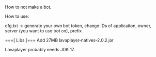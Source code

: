 How to not make a bot.

How to use:

cfg.txt -> generate your own bot token, change IDs of application, owner, server (you want to use bot on), prefix 


===[ Libs ]===
Add 27MB lavaplayer-natives-2.0.2.jar

Lavaplayer probably needs JDK 17.
